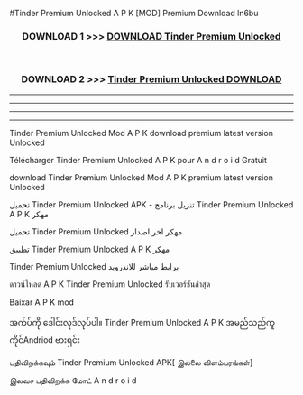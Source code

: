 #Tinder  Premium Unlocked A P K [MOD] Premium Download ln6bu



<div align="center">

<h3>DOWNLOAD 1 >>> <a href="https://teeasianyam.web.app?sq=Tinder  Premium Unlocked">DOWNLOAD Tinder  Premium Unlocked </a></h3><br>

<h3>DOWNLOAD 2 >>> <a href="https://teeasianyam.web.app?sq=Tinder  Premium Unlocked ">Tinder  Premium Unlocked  DOWNLOAD </a></h3>

</div>


----------------------------------------------------------

----------------------------------------------------------

----------------------------------------------------------

----------------------------------------------------------


Tinder  Premium Unlocked  Mod A P K download premium latest version Unlocked

Télécharger Tinder  Premium Unlocked  A P K pour A n d r o i d Gratuit

download Tinder  Premium Unlocked  Mod A P K premium latest version Unlocked

تحميل Tinder  Premium Unlocked  APK - تنزيل برنامج Tinder  Premium Unlocked  A P K مهكر

تحميل Tinder  Premium Unlocked  مهكر اخر اصدار

تطبيق Tinder  Premium Unlocked  A P K مهكر

Tinder  Premium Unlocked  برابط مباشر للاندرويد

ดาวน์โหลด A P K Tinder  Premium Unlocked  รับเวอร์ชันล่าสุด

Baixar A P K mod

အက်ပ်ကို ဒေါင်းလုဒ်လုပ်ပါ။ Tinder  Premium Unlocked  A P K အမည်သည်ကူကိုင်Andriod ဗားရှင်း

பதிவிறக்கவும் Tinder  Premium Unlocked  APK[ இல்லை விளம்பரங்கள்] 
 
இலவச பதிவிறக்க மோட் A n d r o i d



